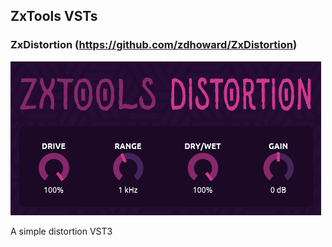 ## ZxTools VSTs

### ZxDistortion (https://github.com/zdhoward/ZxDistortion)
![ZxDistortion](https://github.com/zdhoward/ZxDistortion/blob/master/Screenshots/v1.png?raw=true)

A simple distortion VST3
